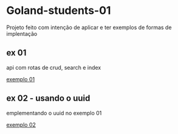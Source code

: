 # Goland-students-01

Projeto feito com intenção de aplicar e ter exemplos de formas de implentação

## ex 01

api com rotas de crud, search e index

[exemplo 01](./doc/ex-01.md)

## ex 02 - usando o uuid

emplementando o uuid no exemplo 01

[exemplo 02](./doc/ex-02-uuid.md)
